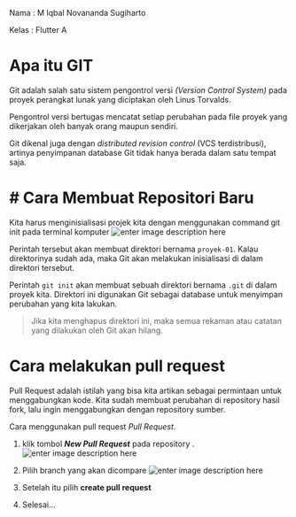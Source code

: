 Nama : M Iqbal Novananda Sugiharto

Kelas : Flutter A

# Apa itu GIT

Git adalah salah satu sistem pengontrol versi _(Version Control System)_ pada proyek perangkat lunak yang diciptakan oleh Linus Torvalds.

Pengontrol versi bertugas mencatat setiap perubahan pada file proyek yang dikerjakan oleh banyak orang maupun sendiri.

Git dikenal juga dengan _distributed revision control_ (VCS terdistribusi), artinya penyimpanan database Git tidak hanya berada dalam satu tempat saja.

# # Cara Membuat Repositori Baru

Kita harus menginisialisasi projek kita dengan menggunakan command git init pada terminal komputer
![enter image description here](https://cdn.discordapp.com/attachments/831559267479060560/1011935188017741864/unknown.png)

Perintah tersebut akan membuat direktori bernama `proyek-01`. Kalau direktorinya sudah ada, maka Git akan melakukan inisialisasi di dalam direktori tersebut.

Perintah `git init` akan membuat sebuah direktori bernama `.git` di dalam proyek kita. Direktori ini digunakan Git sebagai database untuk menyimpan perubahan yang kita lakukan.

> Jika kita menghapus direktori ini, maka semua rekaman atau catatan yang dilakukan oleh Git akan hilang.

# Cara melakukan pull request

Pull Request adalah istilah yang bisa kita artikan sebagai permintaan untuk menggabungkan kode. Kita sudah membuat perubahan di repository hasil fork, lalu ingin menggabungkan dengan repository sumber.

Cara menggunakan pull request _Pull Request_.

1. klik tombol _**New Pull Request**_ pada repository .
   ![enter image description here](https://cdn.discordapp.com/attachments/831559267479060560/1011937405965717515/unknown.png)

2. Pilih branch yang akan dicompare
   ![enter image description here](https://cdn.discordapp.com/attachments/831559267479060560/1011937728746762370/unknown.png)

3. Setelah itu pilih **create pull request**
4. Selesai...
